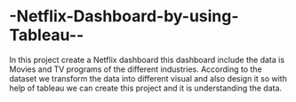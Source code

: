 # -Netflix-Dashboard-by-using-Tableau--
In this project create a Netflix dashboard this dashboard include the data is Movies and TV programs of the 
different industries. According to the dataset we transform the data into different visual and also design it so 
with help of tableau we can create this project and it is understanding the data.  

